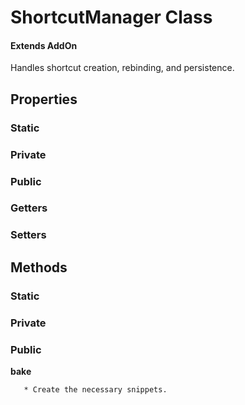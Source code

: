 # ShortcutManager Class

#### Extends AddOn

Handles shortcut creation, rebinding, and persistence.

## Properties

### Static

### Private

### Public

### Getters

### Setters

## Methods

### Static

### Private

### Public

**bake**

```
   * Create the necessary snippets.
```
